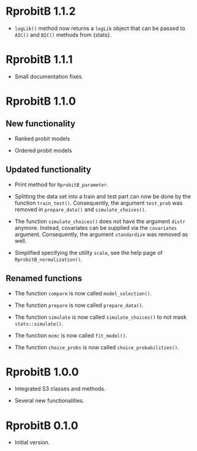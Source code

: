 # RprobitB 1.1.2

* `logLik()` method now returns a `logLik` object that can be passed to `AIC()` and `BIC()` methods from {stats}.

# RprobitB 1.1.1

* Small documentation fixes.

# RprobitB 1.1.0

## New functionality

* Ranked probit models

* Ordered probit models

## Updated functionality

* Print method for `RprobitB_parameter`.

* Splitting the data set into a train and test part can now be done by the function `train_test()`. Consequently, the argument `test_prob` was removed in `prepare_data()` and `simulate_choices()`.

* The function `simulate_choices()` does not have the argument `distr` anymore. Instead, covariates can be supplied via the `covariates` argument. Consequently, the argument `standardize` was removed as well.

* Simplified specifying the utility `scale`, see the help page of `RprobitB_normalization()`.

## Renamed functions

* The function `compare` is now called `model_selection()`.

* The function `prepare` is now called `prepare_data()`.

* The function `simulate` is now called `simulate_choices()` to not mask `stats::simulate()`.

* The function `mcmc` is now called `fit_model()`.

* The function `choice_probs` is now called `choice_probabilities()`.

# RprobitB 1.0.0

* Integrated S3 classes and methods.

* Several new functionalities.

# RprobitB 0.1.0

* Initial version.
